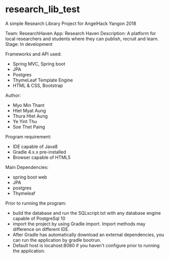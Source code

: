 # research_lib_test
A simple Research Library Project for AngelHack Yangon 2018

Team: ResearchHaven
App: Research Haven
Description: A platform for local researchers and students where they can publish, recruit and learn.
Stage: In development

Frameworks and API used:
- Spring MVC, Spring boot
- JPA
- Postgres
- ThymeLeaf Template Engine
- HTML & CSS, Bootstrap

Author:
- Myo Min Thant
- Htet Myat Aung
- Thura Htet Aung
- Ye Yint Thu
- Soe Thet Paing

Program requirement:
- IDE capable of Java8
- Gradle 4.x.x pre-installed
- Browser capable of HTML5

Main Dependencies:
- spring boot web
- JPA
- postgres
- Thymeleaf

Prior to running the program:
- build the database and run the SQLscript.txt with any database engine capable of PostgreSql 10
- import the project by using Gradle import. Import methods may difference on different IDE.
- After Gradle has automatically download an external dependencies, you can run the application by gradle bootrun.
- Default host is locahost:8080 if you haven't configure prior to running the application.
